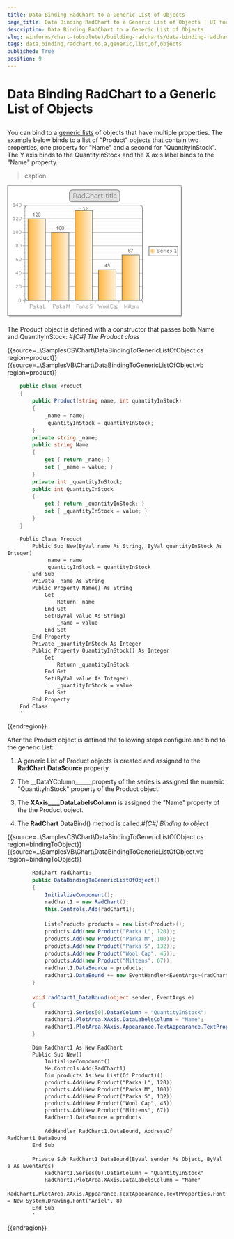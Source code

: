 ```yaml
---
title: Data Binding RadChart to a Generic List of Objects
page_title: Data Binding RadChart to a Generic List of Objects | UI for WinForms Documentation
description: Data Binding RadChart to a Generic List of Objects
slug: winforms/chart-(obsolete)/building-radcharts/data-binding-radchart-to-a-generic-list-of-objects
tags: data,binding,radchart,to,a,generic,list,of,objects
published: True
position: 9
---
```


# Data Binding RadChart to a Generic List of Objects



## 

You can bind to a [generic lists](http://msdn2.microsoft.com/en-us/library/6sh2ey19.aspx) of objects that have multiple properties. The example below binds to a list of "Product" objects that contain two properties, one property for "Name" and a second for "QuantityInStock". The Y axis binds to the QuantityInStock and the X axis label binds to the "Name" property.


>caption 

![chart-building-radcharts-data-binding-radchart-to-a-generic-list-of-objects 001](images/chart-building-radcharts-data-binding-radchart-to-a-generic-list-of-objects001.png)

The Product object is defined with a constructor that passes both Name and QuantityInStock: #_[C#] The Product class_

	



{{source=..\SamplesCS\Chart\DataBindingToGenericListOfObject.cs region=product}} 
{{source=..\SamplesVB\Chart\DataBindingToGenericListOfObject.vb region=product}} 

````C#
    public class Product
    {
        public Product(string name, int quantityInStock)
        {
            _name = name;
            _quantityInStock = quantityInStock;
        }
        private string _name;
        public string Name
        {
            get { return _name; }
            set { _name = value; }
        }
        private int _quantityInStock;
        public int QuantityInStock
        {
            get { return _quantityInStock; }
            set { _quantityInStock = value; }
        }
    }
````
````VB.NET
    Public Class Product
        Public Sub New(ByVal name As String, ByVal quantityInStock As Integer)
            _name = name
            _quantityInStock = quantityInStock
        End Sub
        Private _name As String
        Public Property Name() As String
            Get
                Return _name
            End Get
            Set(ByVal value As String)
                _name = value
            End Set
        End Property
        Private _quantityInStock As Integer
        Public Property QuantityInStock() As Integer
            Get
                Return _quantityInStock
            End Get
            Set(ByVal value As Integer)
                _quantityInStock = value
            End Set
        End Property
    End Class
    '
````

{{endregion}} 




After the Product object is defined the following steps configure and bind to the generic List:

1. A generic List of Product objects is created and assigned to the __RadChart__ __DataSource__ property.   


1. The __DataYColumn______property of the series is assigned the numeric "QuantityInStock" property of the Product object.  


1. The __XAxis____DataLabelsColumn__ is assigned the "Name" property of the the Product object.  


1. The __RadChart__ DataBind() method is called.#_[C#] Binding to object_

	



{{source=..\SamplesCS\Chart\DataBindingToGenericListOfObject.cs region=bindingToObject}} 
{{source=..\SamplesVB\Chart\DataBindingToGenericListOfObject.vb region=bindingToObject}} 

````C#
        RadChart radChart1;
        public DataBindingToGenericListOfObject()
        {
            InitializeComponent();
            radChart1 = new RadChart();
            this.Controls.Add(radChart1);
           
            List<Product> products = new List<Product>();
            products.Add(new Product("Parka L", 120));
            products.Add(new Product("Parka M", 100));
            products.Add(new Product("Parka S", 132));
            products.Add(new Product("Wool Cap", 45));
            products.Add(new Product("Mittens", 67));
            radChart1.DataSource = products;
            radChart1.DataBound += new EventHandler<EventArgs>(radChart1_DataBound);
        }

        void radChart1_DataBound(object sender, EventArgs e)
        {
            radChart1.Series[0].DataYColumn = "QuantityInStock";
            radChart1.PlotArea.XAxis.DataLabelsColumn = "Name";
            radChart1.PlotArea.XAxis.Appearance.TextAppearance.TextProperties.Font = new System.Drawing.Font("Ariel", 8);
        }
````
````VB.NET
        Dim RadChart1 As New RadChart
        Public Sub New()
            InitializeComponent()
            Me.Controls.Add(RadChart1)
            Dim products As New List(Of Product)()
            products.Add(New Product("Parka L", 120))
            products.Add(New Product("Parka M", 100))
            products.Add(New Product("Parka S", 132))
            products.Add(New Product("Wool Cap", 45))
            products.Add(New Product("Mittens", 67))
            RadChart1.DataSource = products

            AddHandler RadChart1.DataBound, AddressOf RadChart1_DataBound
        End Sub

        Private Sub RadChart1_DataBound(ByVal sender As Object, ByVal e As EventArgs)
            RadChart1.Series(0).DataYColumn = "QuantityInStock"
            RadChart1.PlotArea.XAxis.DataLabelsColumn = "Name"
            RadChart1.PlotArea.XAxis.Appearance.TextAppearance.TextProperties.Font = New System.Drawing.Font("Ariel", 8)
        End Sub
        '
````

{{endregion}} 





